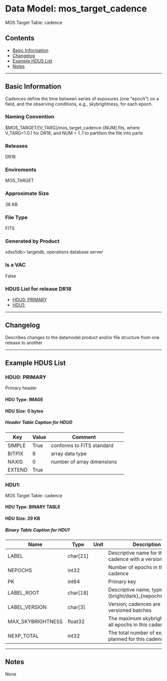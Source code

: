 # Data Model: mos_target_cadence


MOS Target Table: cadence


## Contents
- [Basic Information](#basic-information)
- [Changelog](#changelog)
- [Example HDUS List](#example-hdus-list)
- [Notes](#notes)

---

## Basic Information
Cadences define the time between series of exposures (one "epoch") on a field, and the observing conditions, e.g., skybrightness, for each epoch.

### Naming Convention
$MOS_TARGET/[V_TARG]/mos_target_cadence-[NUM].fits, where V_TARG=1.0.1 for DR18; and NUM = 1..1 to partition the file into parts

### Releases
DR18

### Enviroments
MOS_TARGET

### Approximate Size
36 KB

### File Type
FITS

### Generated by Product
sdss5db> targetdb, operations database server

### Is a VAC
False

### HDUS List for release DR18
  - [HDU0: PRIMARY](#hdu0-primary)
  - [HDU1: ](#hdu1-)

---

## Changelog
Describes changes to the datamodel product and/or file structure from one release to another

---
## Example HDUS List

### HDU0: PRIMARY
Primary header

#### HDU Type: IMAGE
#### HDU Size:  0 bytes

##### Header Table Caption for HDU0
Key | Value | Comment | |
| --- | --- | --- | --- |
| SIMPLE | True | conforms to FITS standard |
| BITPIX | 8 | array data type |
| NAXIS | 0 | number of array dimensions |
| EXTEND | True |  |



### HDU1: 
MOS Target Table: cadence

#### HDU Type: BINARY TABLE
#### HDU Size:  29 KB


##### Binary Table Caption for HDU1
Name | Type | Unit | Description |
| --- | --- | --- | --- |
 | LABEL | char[21] |  | Descriptive name for the cadence with a version |
 | NEPOCHS | int32 |  | Number of epochs in the cadence |
 | PK | int64 |  | Primary key |
 | LABEL_ROOT | char[18] |  | Descriptive name, typically {bright/dark}_{nepochs}x{nexps} |
 | LABEL_VERSION | char[3] |  | Version; cadences are added in versioned batches |
 | MAX_SKYBRIGHTNESS | float32 |  | The maximum skybrightness for all epochs in this cadence |
 | NEXP_TOTAL | int32 |  | The total number of exposures planned for this cadence |



---
## Notes
None
